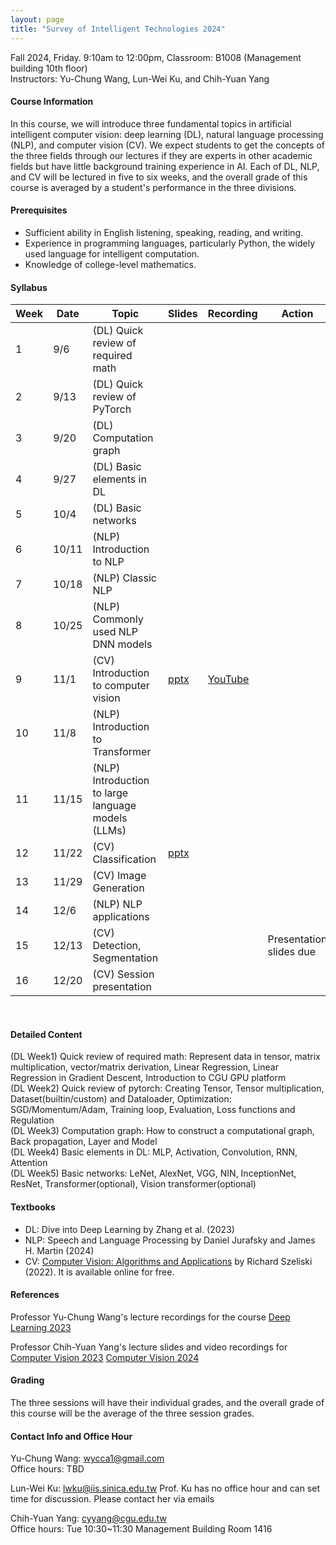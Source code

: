 ```yaml
---
layout: page
title: "Survey of Intelligent Technologies 2024"
---
```


<!--CMD729-64209-->

Fall 2024, Friday. 9:10am to 12:00pm, Classroom: B1008 (Management building 10th floor) <br/>
Instructors: Yu-Chung Wang, Lun-Wei Ku, and Chih-Yuan Yang

#### Course Information

In this course, we will introduce three fundamental topics in artificial intelligent computer vision: deep learning (DL), natural language processing (NLP), and computer vision (CV). We expect students to get the concepts of the three fields through our lectures if they are experts in other academic fields but have little background training experience in AI. Each of DL, NLP, and CV will be lectured in five to six weeks, and the overall grade of this course is averaged by a student's performance in the three divisions.

#### Prerequisites

- Sufficient ability in English listening, speaking, reading, and writing. 
- Experience in programming languages, particularly Python, the widely used language for intelligent computation. 
- Knowledge of college-level mathematics.


#### Syllabus

|Week|Date|Topic                   |Slides   |Recording | Action |
|---|---|---|---|---|---|
|1   |9/6        | (DL) Quick review of required math          |      |          |                              |
|2   |9/13       | (DL) Quick review of PyTorch                |      |          |                              |
|3   |9/20       | (DL) Computation graph                      |      |          |                              |
|4   |9/27       | (DL) Basic elements in DL                   |      |          |                              |
|5   |10/4       | (DL) Basic networks                         |      |          |                              |
|6   |10/11      | (NLP) Introduction to NLP                   |      |          |                              |
|7   |10/18      | (NLP) Classic NLP                           |      |          |                              |
|8   |10/25      | (NLP) Commonly used NLP DNN models          |      |          |                              |
|9   |11/1       | (CV) Introduction to computer vision        | [pptx](https://changgunguniversity-my.sharepoint.com/:p:/g/personal/d000019097_cgu_edu_tw/EeDnkey8m6JOlSIxD9B1vZsBJLWGfMqOvZgguW17Jlxvvw?e=iOGLmw)     | [YouTube](https://youtu.be/nrGrvAp6QhY)         |                              |
|10  |11/8       | (NLP) Introduction to Transformer           |      |          |                              | 
|11  |11/15      | (NLP) Introduction to large language models (LLMs) |      |          |                              |
|12  |11/22      | (CV) Classification                         | [pptx](https://changgunguniversity-my.sharepoint.com/:p:/g/personal/d000019097_cgu_edu_tw/EdINt6PpKYJHnaY30XI1Qj4BFnuR2kRxD-ztG9F-oq0VOw?e=EfREEr)     |          |                              |
|13  |11/29      | (CV) Image Generation                       |      |          |                              |
|14  |12/6       | (NLP) NLP applications                      |      |          |                              |
|15  |12/13      | (CV) Detection, Segmentation                |      |          | Presentation slides due      | 
|16  |12/20      | (CV) Session presentation                   |      |          |                              |

<br/>

#### Detailed Content

(DL Week1) Quick review of required math: Represent data in tensor, matrix multiplication, vector/matrix derivation, Linear Regression, Linear Regression in Gradient Descent, Introduction to CGU GPU platform <br/>
(DL Week2) Quick review of pytorch: Creating Tensor, Tensor multiplication, Dataset(builtin/custom) and Dataloader, Optimization: SGD/Momentum/Adam, Training loop, Evaluation, Loss functions and Regulation <br/>
(DL Week3) Computation graph: How to construct a computational graph, Back propagation, Layer and Model <br/>
(DL Week4) Basic elements in DL: MLP, Activation, Convolution, RNN, Attention <br/>
(DL Week5) Basic networks: LeNet, AlexNet, VGG, NIN, InceptionNet, ResNet, Transformer(optional), Vision transformer(optional) <br/>

#### Textbooks

- DL: Dive into Deep Learning by Zhang et al. (2023)
- NLP: Speech and Language Processing by Daniel Jurafsky and James H. Martin (2024)
- CV: [Computer Vision: Algorithms and Applications](http://szeliski.org/Book/) by Richard Szeliski (2022). It is available online for free.

#### References
Professor Yu-Chung Wang's lecture recordings for the course [Deep Learning 2023](https://www.youtube.com/playlist?list=PLuPI6qfPbpmijnPKBHH0B34bKqxi3Fxn1)

Professor Chih-Yuan Yang's lecture slides and video recordings for [Computer Vision 2023](https://yangchihyuan.github.io/courses/cv2023)
[Computer Vision 2024](https://yangchihyuan.github.io/courses/cv2024)
#### Grading
The three sessions will have their individual grades, and the overall grade of this course will be the average of the three session grades. 

#### Contact Info and Office Hour
Yu-Chung Wang: wycca1@gmail.com <br/>
Office hours: TBD<br/>

Lun-Wei Ku: lwku@iis.sinica.edu.tw
Prof. Ku has no office hour and can set time for discussion. Please contact her via emails<br/>

Chih-Yuan Yang: cyyang@cgu.edu.tw <br/>
Office hours: Tue 10:30~11:30 Management Building Room 1416<br/>
